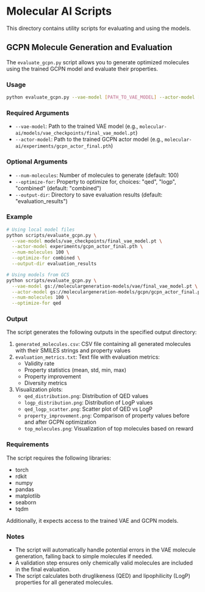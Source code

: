 # Molecular AI Scripts

This directory contains utility scripts for evaluating and using the models.

## GCPN Molecule Generation and Evaluation

The `evaluate_gcpn.py` script allows you to generate optimized molecules using the trained GCPN model and evaluate their properties.

### Usage

```bash
python evaluate_gcpn.py --vae-model [PATH_TO_VAE_MODEL] --actor-model [PATH_TO_ACTOR_MODEL] [OPTIONS]
```

### Required Arguments

- `--vae-model`: Path to the trained VAE model (e.g., `molecular-ai/models/vae_checkpoints/final_vae_model.pt`)
- `--actor-model`: Path to the trained GCPN actor model (e.g., `molecular-ai/experiments/gcpn_actor_final.pth`)

### Optional Arguments

- `--num-molecules`: Number of molecules to generate (default: 100)
- `--optimize-for`: Property to optimize for, choices: "qed", "logp", "combined" (default: "combined")
- `--output-dir`: Directory to save evaluation results (default: "evaluation_results")

### Example

```bash
# Using local model files
python scripts/evaluate_gcpn.py \
  --vae-model models/vae_checkpoints/final_vae_model.pt \
  --actor-model experiments/gcpn_actor_final.pth \
  --num-molecules 100 \
  --optimize-for combined \
  --output-dir evaluation_results

# Using models from GCS
python scripts/evaluate_gcpn.py \
  --vae-model gs://moleculargeneration-models/vae/final_vae_model.pt \
  --actor-model gs://moleculargeneration-models/gcpn/gcpn_actor_final.pth \
  --num-molecules 100 \
  --optimize-for qed
```

### Output

The script generates the following outputs in the specified output directory:

1. `generated_molecules.csv`: CSV file containing all generated molecules with their SMILES strings and property values
2. `evaluation_metrics.txt`: Text file with evaluation metrics:
   - Validity rate
   - Property statistics (mean, std, min, max)
   - Property improvement
   - Diversity metrics
3. Visualization plots:
   - `qed_distribution.png`: Distribution of QED values
   - `logp_distribution.png`: Distribution of LogP values
   - `qed_logp_scatter.png`: Scatter plot of QED vs LogP
   - `property_improvement.png`: Comparison of property values before and after GCPN optimization
   - `top_molecules.png`: Visualization of top molecules based on reward

### Requirements

The script requires the following libraries:
- torch
- rdkit
- numpy
- pandas
- matplotlib
- seaborn
- tqdm

Additionally, it expects access to the trained VAE and GCPN models.

### Notes

- The script will automatically handle potential errors in the VAE molecule generation, falling back to simple molecules if needed.
- A validation step ensures only chemically valid molecules are included in the final evaluation.
- The script calculates both druglikeness (QED) and lipophilicity (LogP) properties for all generated molecules. 